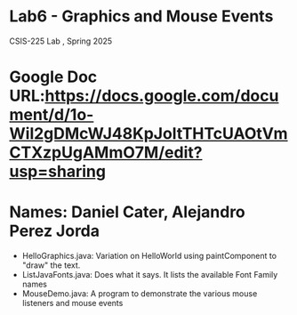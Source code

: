 # Lab6 - Graphics and Mouse Events
CSIS-225 Lab , Spring 2025
# Google Doc URL:https://docs.google.com/document/d/1o-Wil2gDMcWJ48KpJoItTHTcUAOtVmCTXzpUgAMmO7M/edit?usp=sharing 

# Names: Daniel Cater, Alejandro Perez Jorda

- HelloGraphics.java: Variation on HelloWorld using paintComponent to "draw" the text.
- ListJavaFonts.java: Does what it says.  It lists the available Font Family names
- MouseDemo.java: A program to demonstrate the various mouse listeners and mouse events



